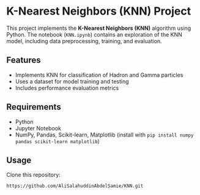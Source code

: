 # K-Nearest Neighbors (KNN) Project

This project implements the **K-Nearest Neighbors (KNN)** algorithm using Python. The notebook (`KNN.ipynb`) contains an exploration of the KNN model, including data preprocessing, training, and evaluation.

## Features
- Implements KNN for classification of Hadron and Gamma particles
- Uses a dataset for model training and testing
- Includes performance evaluation metrics

## Requirements
- Python 
- Jupyter Notebook
- NumPy, Pandas, Scikit-learn, Matplotlib (install with `pip install numpy pandas scikit-learn matplotlib`)

## Usage
 Clone this repository:
   ```sh
   https://github.com/AliSalahuddinAbdelSamie/KNN.git

